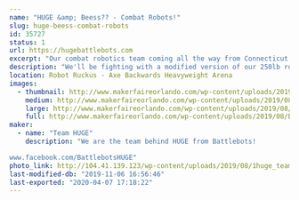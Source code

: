 ```yaml
---
name: "HUGE &amp; Beess?? - Combat Robots!"
slug: huge-beess-combat-robots
id: 35727
status: 1
url: https://hugebattlebots.com
excerpt: "Our combat robotics team coming all the way from Connecticut to Orlando, to fight!"
description: "We'll be fighting with a modified version of our 250lb robot from Discovery's Battlebots, as well as a 30lb sportsman-class robot known as Beeess?? We will be with the robot combat competition, and likely will not have anything specifically for display. But if you find us, we might have stickers!"
location: Robot Ruckus - Axe Backwards Heavyweight Arena
images:
  - thumbnail: http://www.makerfaireorlando.com/wp-content/uploads/2019/08/Beeess..jpg
    medium: http://www.makerfaireorlando.com/wp-content/uploads/2019/08/Beeess..jpg
    large: http://www.makerfaireorlando.com/wp-content/uploads/2019/08/Beeess..jpg
    full: http://www.makerfaireorlando.com/wp-content/uploads/2019/08/Beeess..jpg
maker:
  - name: "Team HUGE"
    description: "We are the team behind HUGE from Battlebots!

www.facebook.com/BattlebotsHUGE"
photo_link: http://104.41.139.123/wp-content/uploads/2019/08/1huge_team2019-1024x835.jpg
last-modified-db: "2019-11-06 16:56:46"
last-exported: "2020-04-07 17:18:22"
---
```

